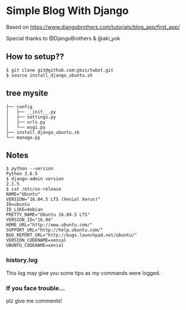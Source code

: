 # Simple Blog With Django 

Based on https://www.djangobrothers.com/tutorials/blog_app/first_app/

Special thanks to @DjangoBrothers & @aki_yok

## How to setup??
```
$ git clone git@github.com:gkzz/twbot.git
$ source install_django_ubuntu.sh
```

## tree mysite
```
├── config
│   ├── __init__.py
│   ├── settings.py
│   ├── urls.py
│   └── wsgi.py
├── install_django_ubuntu.sh
└── manage.py
```

## Notes
```
$ python --version
Python 3.6.5
$ django-admin version
2.1.5
$ cat /etc/os-release
NAME="Ubuntu"
VERSION="16.04.5 LTS (Xenial Xerus)"
ID=ubuntu
ID_LIKE=debian
PRETTY_NAME="Ubuntu 16.04.5 LTS"
VERSION_ID="16.04"
HOME_URL="http://www.ubuntu.com/"
SUPPORT_URL="http://help.ubuntu.com/"
BUG_REPORT_URL="http://bugs.launchpad.net/ubuntu/"
VERSION_CODENAME=xenial
UBUNTU_CODENAME=xenial
```

### history.log 
This log may give you some tips as my commands were logged.


### If you face trouble...
plz give me comments!

